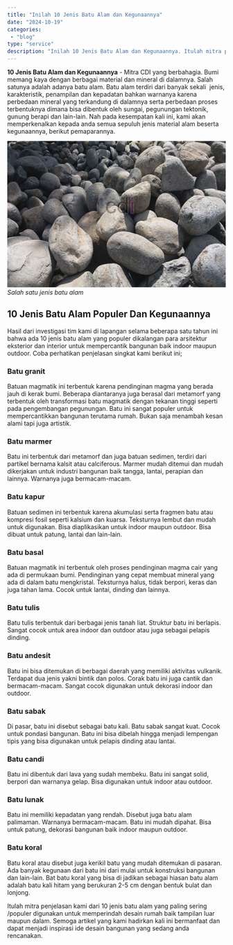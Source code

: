```yaml
---
title: "Inilah 10 Jenis Batu Alam dan Kegunaannya"
date: "2024-10-19"
categories:
 - "blog"
type: "service"
description: "Inilah 10 Jenis Batu Alam dan Kegunaannya. Itulah mitra penjelasan kami dari 10 jenis batu alam yang paling sering /populer digunakan untuk memperindah desai..."
---
```


**10 Jenis Batu Alam dan Kegunaannya** - Mitra CDI yang berbahagia. Bumi memang kaya dengan berbagai material dan mineral di dalamnya. Salah satunya adalah adanya batu alam. Batu alam terdiri dari banyak sekali  jenis, karakteristik, penampilan dan kepadatan bahkan warnanya karena perbedaan mineral yang terkandung di dalamnya serta perbedaan proses terbentuknya dimana bisa dibentuk oleh sungai, pegunungan tektonik, gunung berapi dan lain-lain. Nah pada kesempatan kali ini, kami akan memperkenalkan kepada anda semua sepuluh jenis material alam beserta kegunaannya, berikut pemaparannya.

![Salah satu jenis batu alam](/images/blog/batu-kali-utuh.jpg)
*Salah satu jenis batu alam*

 ## 10 Jenis Batu Alam Populer Dan Kegunaannya

Hasil dari investigasi tim kami di lapangan selama beberapa satu tahun ini bahwa ada 10 jenis batu alam yang populer dikalangan para arsitektur eksterior dan interior untuk mempercantik bangunan baik indoor maupun outdoor. Coba perhatikan penjelasan singkat kami berikut ini;
### Batu granit

Batuan magmatik ini terbentuk karena pendinginan magma yang berada jauh di kerak bumi. Beberapa diantaranya juga berasal dari metamorf yang terbentuk oleh transformasi batu magmatik dengan tekanan tinggi seperti pada pengembangan pegunungan. Batu ini sangat populer untuk mempercantikkan bangunan terutama rumah. Bukan saja menambah kesan alami tapi juga artistik.

### Batu marmer

Batu ini terbentuk dari metamorf dan juga batuan sedimen, terdiri dari partikel bernama kalsit atau calciferous. Marmer mudah ditemui dan mudah dikerjakan untuk industri bangunan baik tangga, lantai, perapian dan lainnya. Warnanya juga bermacam-macam.

### Batu kapur

Batuan sedimen ini terbentuk karena akumulasi serta fragmen batu atau kompresi fosil seperti kalsium dan kuarsa. Teksturnya lembut dan mudah untuk digunakan. Bisa diaplikasikan untuk indoor maupun outdoor. Bisa dibuat untuk patung, lantai dan lain-lain.

### Batu basal

Batuan magmatik ini terbentuk oleh proses pendinginan magma cair yang ada di permukaan bumi. Pendinginan yang cepat membuat mineral yang ada di dalam batu mengkristal. Teksturnya halus, tidak berpori, keras dan juga tahan lama. Cocok untuk lantai, dinding dan lainnya.

### Batu tulis

Batu tulis terbentuk dari berbagai jenis tanah liat. Struktur batu ini berlapis. Sangat cocok untuk area indoor dan outdoor atau juga sebagai pelapis dinding.

### Batu andesit

Batu ini bisa ditemukan di berbagai daerah yang memiliki aktivitas vulkanik. Terdapat dua jenis yakni bintik dan polos. Corak batu ini juga cantik dan bermacam-macam. Sangat cocok digunakan untuk dekorasi indoor dan outdoor.

### Batu sabak

Di pasar, batu ini disebut sebagai batu kali. Batu sabak sangat kuat. Cocok untuk pondasi bangunan. Batu ini bisa dibelah hingga menjadi lempengan tipis yang bisa digunakan untuk pelapis dinding atau lantai.

### Batu candi

Batu ini dibentuk dari lava yang sudah membeku. Batu ini sangat solid, berpori dan warnanya gelap. Bisa digunakan untuk indoor atau outdoor.

### Batu lunak

Batu ini memiliki kepadatan yang rendah. Disebut juga batu alam palimaman. Warnanya bermacam-macam. Batu ini mudah dipahat. Bisa untuk patung, dekorasi bangunan baik indoor maupun outdoor.

### Batu koral

Batu koral atau disebut juga kerikil batu yang mudah ditemukan di pasaran. Ada banyak kegunaan dari batu ini dari mulai untuk konstruksi bangunan dan lain-lain. Bat batu koral yang bisa di jadikan sebagai hiasan batu alam adalah batu kali hitam yang berukuran 2-5 cm dengan bentuk bulat dan lonjong.

Itulah mitra penjelasan kami dari 10 jenis batu alam yang paling sering /populer digunakan untuk memperindah desain rumah baik tampilan luar maupun dalam. Semoga artikel yang kami hadirkan kali ini bermanfaat dan dapat menjadi inspirasi ide desain bangunan yang sedang anda rencanakan.

